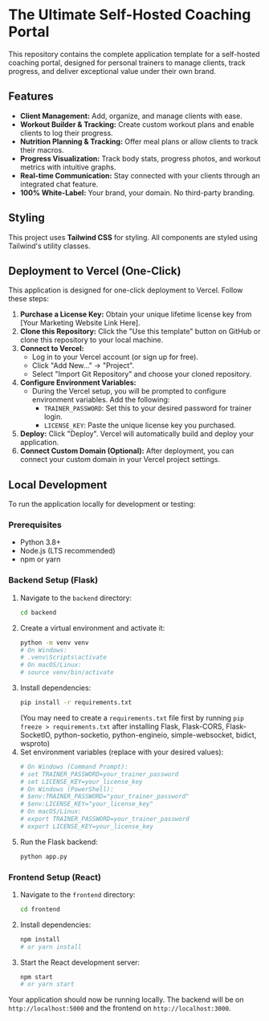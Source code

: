 # The Ultimate Self-Hosted Coaching Portal

This repository contains the complete application template for a self-hosted coaching portal, designed for personal trainers to manage clients, track progress, and deliver exceptional value under their own brand.

## Features

- **Client Management:** Add, organize, and manage clients with ease.
- **Workout Builder & Tracking:** Create custom workout plans and enable clients to log their progress.
- **Nutrition Planning & Tracking:** Offer meal plans or allow clients to track their macros.
- **Progress Visualization:** Track body stats, progress photos, and workout metrics with intuitive graphs.
- **Real-time Communication:** Stay connected with your clients through an integrated chat feature.
- **100% White-Label:** Your brand, your domain. No third-party branding.

## Styling

This project uses **Tailwind CSS** for styling. All components are styled using Tailwind's utility classes.

## Deployment to Vercel (One-Click)

This application is designed for one-click deployment to Vercel. Follow these steps:

1.  **Purchase a License Key:** Obtain your unique lifetime license key from [Your Marketing Website Link Here].
2.  **Clone this Repository:** Click the "Use this template" button on GitHub or clone this repository to your local machine.
3.  **Connect to Vercel:**
    -   Log in to your Vercel account (or sign up for free).
    -   Click "Add New..." -> "Project".
    -   Select "Import Git Repository" and choose your cloned repository.
4.  **Configure Environment Variables:**
    -   During the Vercel setup, you will be prompted to configure environment variables. Add the following:
        -   `TRAINER_PASSWORD`: Set this to your desired password for trainer login.
        -   `LICENSE_KEY`: Paste the unique license key you purchased.
5.  **Deploy:** Click "Deploy". Vercel will automatically build and deploy your application.
6.  **Connect Custom Domain (Optional):** After deployment, you can connect your custom domain in your Vercel project settings.

## Local Development

To run the application locally for development or testing:

### Prerequisites

-   Python 3.8+
-   Node.js (LTS recommended)
-   npm or yarn

### Backend Setup (Flask)

1.  Navigate to the `backend` directory:
    ```bash
    cd backend
    ```
2.  Create a virtual environment and activate it:
    ```bash
    python -m venv venv
    # On Windows:
    # .venv\Scripts\activate
    # On macOS/Linux:
    # source venv/bin/activate
    ```
3.  Install dependencies:
    ```bash
    pip install -r requirements.txt
    ```
    (You may need to create a `requirements.txt` file first by running `pip freeze > requirements.txt` after installing Flask, Flask-CORS, Flask-SocketIO, python-socketio, python-engineio, simple-websocket, bidict, wsproto)
4.  Set environment variables (replace with your desired values):
    ```bash
    # On Windows (Command Prompt):
    # set TRAINER_PASSWORD=your_trainer_password
    # set LICENSE_KEY=your_license_key
    # On Windows (PowerShell):
    # $env:TRAINER_PASSWORD="your_trainer_password"
    # $env:LICENSE_KEY="your_license_key"
    # On macOS/Linux:
    # export TRAINER_PASSWORD=your_trainer_password
    # export LICENSE_KEY=your_license_key
    ```
5.  Run the Flask backend:
    ```bash
    python app.py
    ```

### Frontend Setup (React)

1.  Navigate to the `frontend` directory:
    ```bash
    cd frontend
    ```
2.  Install dependencies:
    ```bash
    npm install
    # or yarn install
    ```
3.  Start the React development server:
    ```bash
    npm start
    # or yarn start
    ```

Your application should now be running locally. The backend will be on `http://localhost:5000` and the frontend on `http://localhost:3000`.